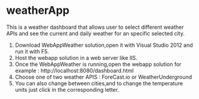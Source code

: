 # weatherApp
This is a weather dashboard that allows user to select different weather APIs and see the current and daily weather for an specific selected city.

1. Download WebAppWeather solution,open it with Visual Studio 2012 and run it with F5.
2. Host the webapp solution in a web server like IIS.
3. Once the WebAppWeather is running,open the webapp solution for example : 
    http://localhost:8080/dashboard.html
4. Choose one of two weather APIS : ForeCast.io or WeatherUnderground
5. You can also change between cities,and to change the temperature units just click in the corresponding letter.
